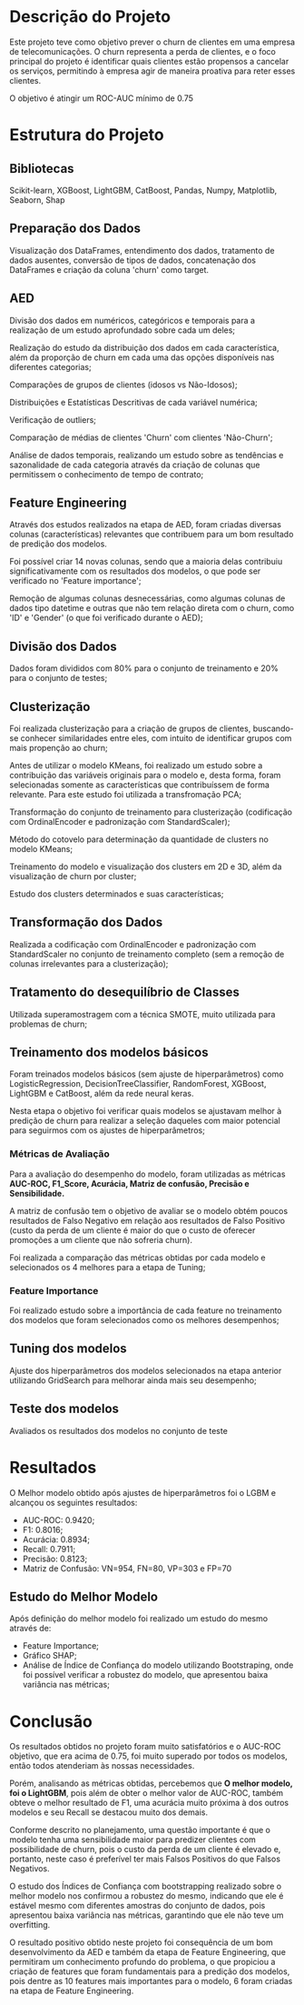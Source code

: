 # Descrição do Projeto
Este projeto teve como objetivo prever o churn de clientes em uma empresa de telecomunicações. O churn representa a perda de clientes, e o foco principal do projeto é identificar quais clientes estão propensos a cancelar os serviços, permitindo à empresa agir de maneira proativa para reter esses clientes.

O objetivo é atingir um ROC-AUC mínimo de 0.75

# Estrutura do Projeto

## Bibliotecas
Scikit-learn, XGBoost, LightGBM, CatBoost, Pandas, Numpy, Matplotlib, Seaborn, Shap

## Preparação dos Dados
Visualização dos DataFrames, entendimento dos dados, tratamento de dados ausentes, conversão de tipos de dados, concatenação dos DataFrames e criação da coluna 'churn' como target.

## AED
Divisão dos dados em numéricos, categóricos e temporais para a realização de um estudo aprofundado sobre cada um deles;

Realização do estudo da distribuição dos dados em cada característica, além da proporção de churn em cada uma das opções disponíveis nas diferentes categorias;

Comparações de grupos de clientes (idosos vs Não-Idosos);

Distribuições e Estatísticas Descritivas de cada variável numérica;

Verificação de outliers;

Comparação de médias de clientes 'Churn' com clientes 'Não-Churn';

Análise de dados temporais, realizando um estudo sobre as tendências e sazonalidade de cada categoria através da criação de colunas que permitissem o conhecimento de tempo de contrato;

## Feature Engineering
Através dos estudos realizados na etapa de AED, foram criadas diversas colunas (características) relevantes que contribuem para um bom resultado de predição dos modelos.

Foi possível criar 14 novas colunas, sendo que a maioria delas contribuiu significativamente com os resultados dos modelos, o que pode ser verificado no 'Feature importance';

Remoção de algumas colunas desnecessárias, como algumas colunas de dados tipo datetime e outras que não tem relação direta com o churn, como 'ID' e 'Gender' (o que foi verificado durante o AED);

## Divisão dos Dados
Dados foram divididos com 80% para o conjunto de treinamento e 20% para o conjunto de testes;

## Clusterização
Foi realizada clusterização para a criação de grupos de clientes, buscando-se conhecer similaridades entre eles, com intuito de identificar grupos com mais propenção ao churn;

Antes de utilizar o modelo KMeans, foi realizado um estudo sobre a contribuição das variáveis originais para o modelo e, desta forma, foram selecionadas somente as características que contribuíssem de forma relevante. Para este estudo foi utilizada a transfromação PCA;

Transformação do conjunto de treinamento para clusterização (codificação com OrdinalEncoder e padronização com StandardScaler);

Método do cotovelo para determinação da quantidade de clusters no modelo KMeans;

Treinamento do modelo e visualização dos clusters em 2D e 3D, além da visualização de churn por cluster;

Estudo dos clusters determinados e suas características;

## Transformação dos Dados
Realizada a codificação com OrdinalEncoder e padronização com StandardScaler no conjunto de treinamento completo (sem a remoção de colunas irrelevantes para a clusterização);

## Tratamento do desequilíbrio de Classes
Utilizada superamostragem com a técnica SMOTE, muito utilizada para problemas de churn;

## Treinamento dos modelos básicos
Foram treinados modelos básicos (sem ajuste de hiperparâmetros) como LogisticRegression, DecisionTreeClassifier, RandomForest, XGBoost, LightGBM e CatBoost, além da rede neural keras.

Nesta etapa o objetivo foi verificar quais modelos se ajustavam melhor à predição de churn para realizar a seleção daqueles com maior potencial para seguirmos com os ajustes de hiperparâmetros;

### Métricas de Avaliação
Para a avaliação do desempenho do modelo, foram utilizadas as métricas **AUC-ROC, F1_Score, Acurácia, Matriz de confusão, Precisão e Sensibilidade.**

A matriz de confusão tem o objetivo de avaliar se o modelo obtém poucos resultados de Falso Negativo em relação aos resultados de Falso Positivo (custo da perda de um cliente é maior do que o custo de oferecer promoções a um cliente que não sofreria churn).

Foi realizada a comparação das métricas obtidas por cada modelo e selecionados os 4 melhores para a etapa de Tuning;

### Feature Importance
Foi realizado estudo sobre a importância de cada feature no treinamento dos modelos que foram selecionados como os melhores desempenhos;

## Tuning dos modelos
Ajuste dos hiperparâmetros dos modelos selecionados na etapa anterior utilizando GridSearch para melhorar ainda mais seu desempenho;

## Teste dos modelos 
Avaliados os resultados dos modelos no conjunto de teste

# Resultados
O Melhor modelo obtido após ajustes de hiperparâmetros foi o LGBM e alcançou os seguintes resultados:
* AUC-ROC: 0.9420;
* F1: 0.8016;
* Acurácia: 0.8934;
* Recall: 0.7911;
* Precisão: 0.8123;
* Matriz de Confusão: VN=954, FN=80, VP=303 e FP=70

## Estudo do Melhor Modelo
Após definição do melhor modelo foi realizado um estudo do mesmo através de:
* Feature Importance;
* Gráfico SHAP;
* Análise de Índice de Confiança do modelo utilizando Bootstraping, onde foi possível verificar a robustez do modelo, que apresentou baixa variância nas métricas;

# Conclusão
Os resultados obtidos no projeto foram muito satisfatórios e o AUC-ROC objetivo, que era acima de 0.75, foi muito superado por todos os modelos, então todos atenderiam às nossas necessidades.

Porém, analisando as métricas obtidas, percebemos que **O melhor modelo, foi o LightGBM**, pois além de obter o melhor valor de AUC-ROC, também obteve o melhor resultado de F1, uma acurácia muito próxima à dos outros modelos e seu Recall se destacou muito dos demais. 

Conforme descrito no planejamento, uma questão importante é que o modelo tenha uma sensibilidade maior para predizer clientes com possibilidade de churn, pois o custo da perda de um cliente é elevado e, portanto, neste caso é preferível ter mais Falsos Positivos do que Falsos Negativos.

O estudo dos Índices de Confiança com bootstrapping realizado sobre o melhor modelo nos confirmou a robustez do mesmo, indicando que ele é estável mesmo com diferentes amostras do conjunto de dados, pois apresentou baixa variância nas métricas, garantindo que ele não teve um overfitting.

O resultado positivo obtido neste projeto foi consequência de um bom desenvolvimento da AED e também da etapa de Feature Engineering, que permitiram um conhecimento profundo do problema, o que propiciou a criação de features que foram fundamentais para a predição dos modelos, pois dentre as 10 features mais importantes para o modelo, 6 foram criadas na etapa de Feature Engineering.